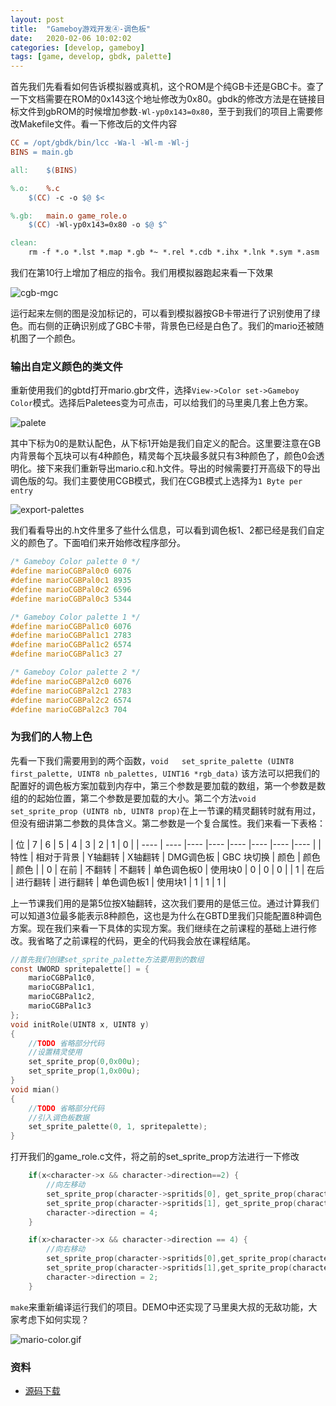 ```yaml
---
layout: post
title:  "Gameboy游戏开发④-调色板"
date:   2020-02-06 10:02:02
categories: [develop, gameboy]
tags: [game, develop, gbdk, palette]
--- 
```

首先我们先看看如何告诉模拟器或真机，这个ROM是个纯GB卡还是GBC卡。查了一下文档需要在ROM的0x143这个地址修改为0x80。gbdk的修改方法是在链接目标文件到gbROM的时候增加参数`-Wl-yp0x143=0x80`，至于到我们的项目上需要修改Makefile文件。看一下修改后的文件内容
~~~ makefile
CC = /opt/gbdk/bin/lcc -Wa-l -Wl-m -Wl-j
BINS = main.gb

all:	$(BINS)

%.o:	%.c
	$(CC) -c -o $@ $<

%.gb:	main.o game_role.o
	$(CC) -Wl-yp0x143=0x80 -o $@ $^

clean:
	rm -f *.o *.lst *.map *.gb *~ *.rel *.cdb *.ihx *.lnk *.sym *.asm
~~~

我们在第10行上增加了相应的指令。我们用模拟器跑起来看一下效果

![cgb-mgc](//blog.guohai.org/doc-pic/2020-02/dmg-cgb.png)

运行起来左侧的图是没加标记的，可以看到模拟器按GB卡带进行了识别使用了绿色。而右侧的正确识别成了GBC卡带，背景色已经是白色了。我们的mario还被随机图了一个颜色。

### 输出自定义颜色的类文件
重新使用我们的gbtd打开mario.gbr文件，选择`View->Color set->Gameboy Color`模式。选择后Paletees变为可点击，可以给我们的马里奥几套上色方案。

![palete](//blog.guohai.org/doc-pic/2020-02/gbtd-palettes.png)

其中下标为0的是默认配色，从下标1开始是我们自定义的配合。这里要注意在GB内背景每个瓦块可以有4种颜色，精灵每个瓦块最多就只有3种颜色了，颜色0会透明化。接下来我们重新导出mario.c和.h文件。导出的时候需要打开高级下的导出调色版的勾。我们主要使用CGB模式，我们在CGB模式上选择为`1 Byte per entry`

![export-palettes](//blog.guohai.org/doc-pic/2020-02/export-palettes.png)

我们看看导出的.h文件里多了些什么信息，可以看到调色板1、2都已经是我们自定义的颜色了。下面咱们来开始修改程序部分。
~~~ c
/* Gameboy Color palette 0 */
#define marioCGBPal0c0 6076
#define marioCGBPal0c1 8935
#define marioCGBPal0c2 6596
#define marioCGBPal0c3 5344

/* Gameboy Color palette 1 */
#define marioCGBPal1c0 6076
#define marioCGBPal1c1 2783
#define marioCGBPal1c2 6574
#define marioCGBPal1c3 27

/* Gameboy Color palette 2 */
#define marioCGBPal2c0 6076
#define marioCGBPal2c1 2783
#define marioCGBPal2c2 6574
#define marioCGBPal2c3 704
~~~

### 为我们的人物上色
先看一下我们需要用到的两个函数，`void 	set_sprite_palette (UINT8 first_palette, UINT8 nb_palettes, UINT16 *rgb_data)` 该方法可以把我们的配置好的调色板方案加载到内存中，第三个参数是要加载的数组，第一个参数是数组的的起始位置，第二个参数是要加载的大小。第二个方法`void set_sprite_prop (UINT8 nb, UINT8 prop)`在上一节课的精灵翻转时就有用过，但没有细讲第二参数的具体含义。第二参数是一个复合属性。我们来看一下表格：

|  位   | 7  | 6 | 5 | 4 | 3 | 2 | 1 | 0 |
|  ----  | ----  |----  |----  |----  |----  |----  |----  |
| 特性  | 相对于背景 | Y轴翻转 | X轴翻转 | DMG调色板 | GBC 块切换 | 颜色 | 颜色 | 颜色 |
| 0  | 在前 | 不翻转 | 不翻转 | 单色调色板0 | 使用块0 | 0 | 0 | 0 | 
| 1 | 在后 | 进行翻转 | 进行翻转 | 单色调色板1 | 使用块1 | 1 | 1 | 1 |

上一节课我们用的是第5位按X轴翻转，这次我们要用的是低三位。通过计算我们可以知道3位最多能表示8种颜色，这也是为什么在GBTD里我们只能配置8种调色方案。现在我们来看一下具体的实现方案。我们继续在之前课程的基础上进行修改。我省略了之前课程的代码，更全的代码我会放在课程结尾。
~~~ c
//首先我们创建set_sprite_palette方法要用到的数组
const UWORD spritepalette[] = {
    marioCGBPal1c0,
    marioCGBPal1c1,
    marioCGBPal1c2,
    marioCGBPal1c3
};
void initRole(UINT8 x, UINT8 y) 
{
    //TODO 省略部分代码
    //设置精灵使用
    set_sprite_prop(0,0x00u);
    set_sprite_prop(1,0x00u);
}
void mian()
{
    //TODO 省略部分代码
    //引入调色板数据
    set_sprite_palette(0, 1, spritepalette);
}
~~~
打开我们的game_role.c文件，将之前的set_sprite_prop方法进行一下修改
~~~ c
    if(x<character->x && character->direction==2) {
        //向左移动
        set_sprite_prop(character->spritids[0], get_sprite_prop(character->spritids[0]) | 0x20u);
        set_sprite_prop(character->spritids[1], get_sprite_prop(character->spritids[1]) | 0x20u);
        character->direction = 4;
    }

    if(x>character->x && character->direction == 4) {
        //向右移动
        set_sprite_prop(character->spritids[0],get_sprite_prop(character->spritids[0]) & 0xdfu);
        set_sprite_prop(character->spritids[1],get_sprite_prop(character->spritids[1]) & 0xdfu);
        character->direction = 2;
    }
~~~

`make`来重新编译运行我们的项目。DEMO中还实现了马里奥大叔的无敌功能，大家考虑下如何实现？

![mario-color.gif](//blog.guohai.org/doc-pic/2020-02/mario-color.gif)


### 资料
* [源码下载](//blog.guohai.org/doc-pic/2020-02/gb4.zip)


